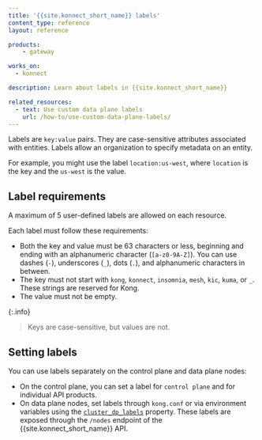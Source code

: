 ```yaml
---
title: '{{site.konnect_short_name}} labels'
content_type: reference
layout: reference

products:
    - gateway

works_on:
  - konnect

description: Learn about labels in {{site.konnect_short_name}}

related_resources:
  - text: Use custom data plane labels
    url: /how-to/use-custom-data-plane-labels/
---
```


Labels are `key:value` pairs. They are case-sensitive attributes associated with entities. 
Labels allow an organization to specify metadata on an entity.

For example, you might use the label `location:us-west`, where `location` is the key and the `us-west` is the value.

## Label requirements

A maximum of 5 user-defined labels are allowed on each resource. 

Each label must follow these requirements:
* Both the key and value must be 63 characters or less, beginning and ending with an alphanumeric character (`[a-z0-9A-Z]`). You can use dashes (`-`), underscores (`_`), dots (`.`), and alphanumeric characters in between.
* The key must not start with `kong`, `konnect`, `insomnia`, `mesh`, `kic`, `kuma`, or `_`. These strings are reserved for Kong.
* The value must not be empty.

{:.info}
> Keys are case-sensitive, but values are not.


## Setting labels

You can use labels separately on the control plane and data plane nodes:
* On the control plane, you can set a label for `control plane` and for individual API products.
* On data plane nodes, set labels through `kong.conf` or via environment variables using the [`cluster_dp_labels`](/gateway/configuration/#cluster-dp-labels) property. 
These labels are exposed through the `/nodes` endpoint of the {{site.konnect_short_name}} API.
